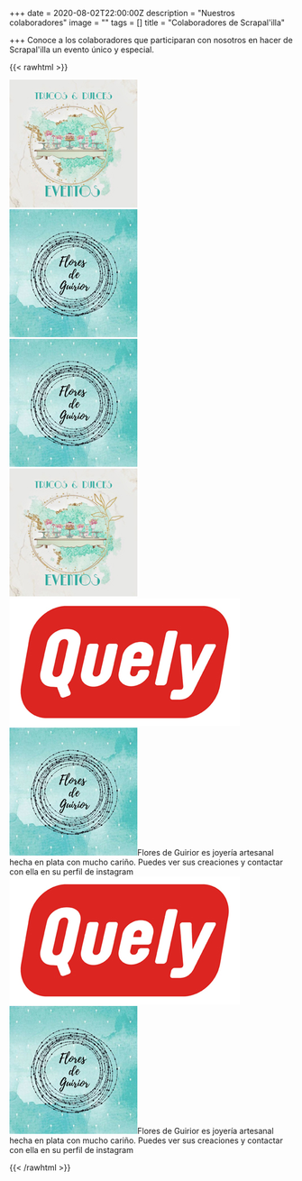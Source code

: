 +++
date = 2020-08-02T22:00:00Z
description = "Nuestros colaboradores"
image = ""
tags = []
title = "Colaboradores de Scrapal'illa"

+++
Conoce a los colaboradores que participaran con nosotros en hacer de Scrapal'illa un evento único y especial.

{{< rawhtml >}}

<div class="box alt">

<div class="row 50% uniform">

<div class="4u"><span class="image"><img src="/uploads/trucos-y-dulces-2020-08-11.jpg" alt="" /></span></div>

<div class="4u"><span class="image"><img src="/uploads/flores-de-guirior-2020-08-11.jpg" alt="" /></span></div>

<div class="4u"><span class="image"><img src="/uploads/flores-de-guirior-2020-08-11.jpg" alt="" /></span></div>

<div class="4u$"><span class="image"><img src="/uploads/trucos-y-dulces-2020-08-11.jpg" alt="" /></span></div>

<div class="4u$"><span class="image"><img src="/uploads/quely-logo-2020-08-11.jpg" alt="" /></span></div>

<div class="4u"><span class="image"><img src="/uploads/flores-de-guirior-2020-08-11.jpg" alt="" /></span>Flores de Guirior es joyería artesanal hecha en plata con mucho cariño. Puedes ver sus creaciones y contactar con ella en su perfil de instagram</div>

<div class="4u$"><span class="image fit"><img src="/uploads/quely-logo-2020-08-11.jpg" alt="" /></span></div>

<div class="4u$"><span class="image"><img src="/uploads/flores-de-guirior-2020-08-11.jpg" alt="" /></span>Flores de Guirior es joyería artesanal hecha en plata con mucho cariño. Puedes ver sus creaciones y contactar con ella en su perfil de instagram</div>

</div>

</div>

{{< /rawhtml >}}